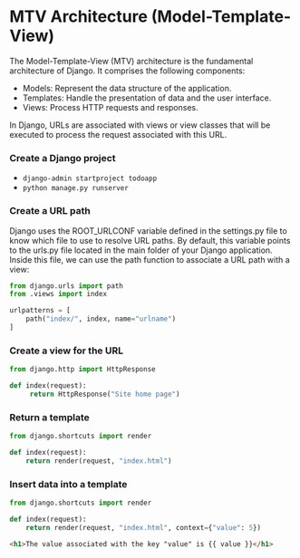 # MTV Architecture (Model-Template-View)
The Model-Template-View (MTV) architecture is the fundamental architecture of Django. It comprises the following
components:

- Models: Represent the data structure of the application.
- Templates: Handle the presentation of data and the user interface.
- Views: Process HTTP requests and responses.

In Django, URLs are associated with views or view classes that will be executed  to process the request associated
with this URL.

### Create a Django project
- `django-admin startproject todoapp` 
- `python manage.py runserver` 

### Create a URL path
Django uses the ROOT_URLCONF variable defined in the settings.py file to know which file to use to resolve URL paths.
By default, this variable points to the urls.py file located in the main folder of your Django application.
Inside this file, we can use the path function to associate a URL path with a view:
```python
from django.urls import path
from .views import index

urlpatterns = [
    path("index/", index, name="urlname")
]
```

### Create a view for the URL
```python
from django.http import HttpResponse

def index(request):
     return HttpResponse("Site home page")
```

### Return a template
```python
from django.shortcuts import render

def index(request):
    return render(request, "index.html")
```

### Insert data into a template

```python
from django.shortcuts import render

def index(request):
    return render(request, "index.html", context={"value": 5})
```
```html 
<h1>The value associated with the key "value" is {{ value }}</h1>
```
 